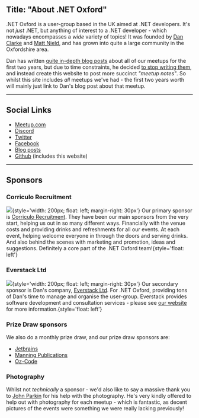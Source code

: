 Title: "About .NET Oxford"
---
.NET Oxford is a user-group based in the UK aimed at .NET developers. It's not _just_ .NET, but anything of interest to a .NET developer - which nowadays encompasses a _wide_ variety of topics! It was founded by [Dan Clarke](https://www.twitter.com/dracan) and [Matt Nield](https://www.twitter.com/mnield), and has grown into quite a large community in the Oxfordshire area.

Dan has written [quite in-depth blog posts](https://www.danclarke.com/tags/dotnetoxford) about all of our meetups for the first two years, but due to time constraints, he decided [to stop writing them](https://www.danclarke.com/stopping-dotnetoxford-writeups), and instead create this website to post more succinct _"meetup notes"_. So whilst this site includes _all_ meetups we've had - the first two years worth will mainly just link to Dan's blog post about that meetup.

---

## Social Links

* [Meetup.com](https://www.meetup.com/dotnetoxford)
* [Discord](https://discord.gg/cNXxUXDegH)
* [Twitter](https://www.twitter.com/dotnetoxford)
* [Facebook](https://www.facebook.com/groups/dotnetoxford)
* [Blog posts](https://www.danclarke.com/tags/dotnetoxford)
* [Github](https://github.com/dotnetoxford) (includes this website)

---

## Sponsors

### Corriculo Recruitment

![](/assets/images/CorriculoLogo.jpg){style='width: 200px; float: left; margin-right: 30px'}
Our primary sponsor is [Corriculo Recruitment](https://corriculo.co.uk/). They have been our main sponsors from the very start, helping us out in so many different ways. Financially with the venue costs and providing drinks and refreshments for all our events. At each event, helping welcome everyone in through the doors and serving drinks. And also behind the scenes with marketing and promotion, ideas and suggestions. Definitely a core part of the .NET Oxford team!{style='float: left'}

### Everstack Ltd

![](/assets/images/Everstack.png){style='width: 200px; float: left; margin-right: 30px'}
Our secondary sponsor is Dan's company, [Everstack Ltd](https://www.everstack.com). For .NET Oxford, providing tons of Dan's time to manage and organise the user-group. Everstack provides software development and consultation services - please see [our website](https://www.everstack.com) for more information.{style='float: left'}

### Prize Draw sponsors

We also do a monthly prize draw, and our prize draw sponsors are:

* [Jetbrains](https://jetbrains.com)
* [Manning Publications](https://manning.com)
* [Oz-Code](https://oz-code.com/)

### Photography

Whilst not _technically_ a sponsor - we'd also like to say a massive thank you to [John Parkin](https://www.linkedin.com/in/johnrparkin/) for his help with the photography. He's very kindly offered to help out with photography for each meetup - which is fantastic, as decent pictures of the events were something we were really lacking previously!
